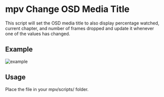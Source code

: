 # mpv Change OSD Media Title
This script will set the OSD media title to also display percentage watched, current chapter, and number of frames dropped and update it whenever one of the values has changed.

## Example
![example](https://cloud.githubusercontent.com/assets/6493496/19949350/6171b0a8-a10e-11e6-8237-07823713827f.png)

## Usage
Place the file in your mpv/scripts/ folder.

